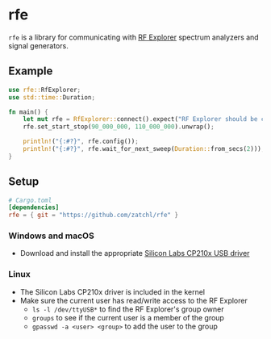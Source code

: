 # rfe

`rfe` is a library for communicating with [RF Explorer](https://www.j3.rf-explorer.com/) spectrum analyzers and signal generators.

## Example

``` rust
use rfe::RfExplorer;
use std::time::Duration;

fn main() {
    let mut rfe = RfExplorer::connect().expect("RF Explorer should be connected");
    rfe.set_start_stop(90_000_000, 110_000_000).unwrap();

    println!("{:#?}", rfe.config());
    println!("{:#?}", rfe.wait_for_next_sweep(Duration::from_secs(2)));
}
```

## Setup

``` toml
# Cargo.toml
[dependencies]
rfe = { git = "https://github.com/zatchl/rfe" }
```

### Windows and macOS

* Download and install the appropriate [Silicon Labs CP210x USB driver](https://www.silabs.com/products/development-tools/software/usb-to-uart-bridge-vcp-drivers)

### Linux

* The Silicon Labs CP210x driver is included in the kernel
* Make sure the current user has read/write access to the RF Explorer
  * `ls -l /dev/ttyUSB*` to find the RF Explorer's group owner
  * `groups` to see if the current user is a member of the group
  * `gpasswd -a <user> <group>` to add the user to the group
